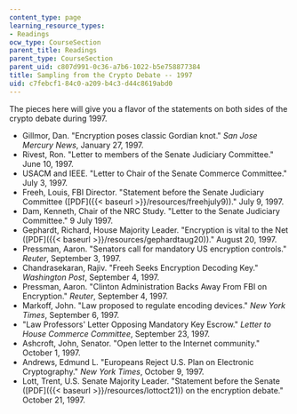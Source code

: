 ```yaml
---
content_type: page
learning_resource_types:
- Readings
ocw_type: CourseSection
parent_title: Readings
parent_type: CourseSection
parent_uid: c807d991-0c36-a7b6-1022-b5e758877384
title: Sampling from the Crypto Debate -- 1997
uid: c7febcf1-84c0-a209-b4c3-d44c8619abd0
---
```


The pieces here will give you a flavor of the statements on both sides of the crypto debate during 1997.

*   Gillmor, Dan. "Encryption poses classic Gordian knot." _San Jose Mercury News_, January 27, 1997.
*   Rivest, Ron. "Letter to members of the Senate Judiciary Committee." June 10, 1997.
*   USACM and IEEE. "Letter to Chair of the Senate Commerce Committee." July 3, 1997.
*   Freeh, Louis, FBI Director. "Statement before the Senate Judiciary Committee ([PDF]({{< baseurl >}}/resources/freehjuly9))." July 9, 1997.
*   Dam, Kenneth, Chair of the NRC Study. "Letter to the Senate Judiciary Committee." 9 July 1997.
*   Gephardt, Richard, House Majority Leader. "Encryption is vital to the Net ([PDF]({{< baseurl >}}/resources/gephardtaug20))." August 20, 1997.
*   Pressman, Aaron. "Senators call for mandatory US encryption controls." _Reuter_, September 3, 1997.
*   Chandrasekaran, Rajiv. "Freeh Seeks Encryption Decoding Key." _Washington Post_, September 4, 1997.
*   Pressman, Aaron. "Clinton Administration Backs Away From FBI on Encryption." _Reuter_, September 4, 1997.
*   Markoff, John. "Law proposed to regulate encoding devices." _New York Times_, September 6, 1997.
*   "Law Professors' Letter Opposing Mandatory Key Escrow." _Letter to House Commerce Committee_, September 23, 1997.
*   Ashcroft, John, Senator. "Open letter to the Internet community." October 1, 1997.
*   Andrews, Edmund L. "Europeans Reject U.S. Plan on Electronic Cryptography." _New York Times_, October 9, 1997.
*   Lott, Trent, U.S. Senate Majority Leader. "Statement before the Senate ([PDF]({{< baseurl >}}/resources/lottoct21)) on the encryption debate." October 21, 1997.